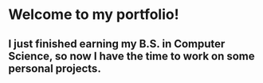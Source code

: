 # Welcome to my portfolio!
## I just finished earning my B.S. in Computer Science, so now I have the time to work on some personal projects.
